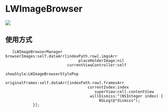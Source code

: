 # LWImageBrowser

![](https://github.com/LevenWin/LWImageBrowser/blob/master/screen.gif)
## 使用方式
```
   [LWImageBrowserManager browserImages:self.dataArr[indexPath.row].imgsArr
                                placeHolderImage:nil
                           currentViewController:self
                                       showStyle:LWImageBrowserStylePop
                                  originalFrames:self.dataArr[indexPath.row].framesArr
                                    currentIndex:index
                                       superView:cell.contentView
                                     willDismiss:^(NSInteger index) {
                                         NSLog(@"dismiss");
            }];

```




